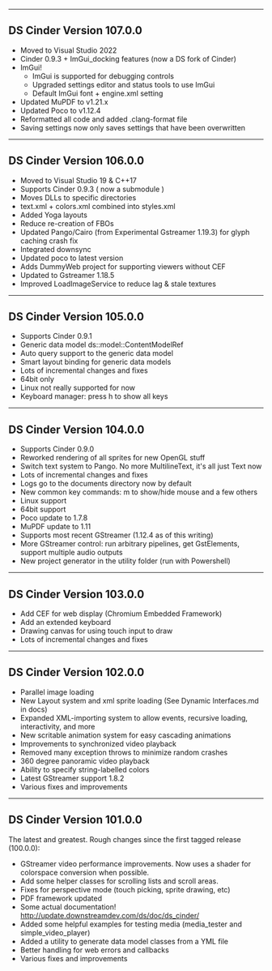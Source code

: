 -----------------------------
DS Cinder Version 107.0.0
-----------------------------

- Moved to Visual Studio 2022
- Cinder 0.9.3 + ImGui_docking features (now a DS fork of Cinder)
- ImGui!
	- ImGui is supported for debugging controls
	- Upgraded settings editor and status tools to use ImGui
	- Default ImGui font + engine.xml setting
- Updated MuPDF to v1.21.x
- Updated Poco to v1.12.4
- Reformatted all code and added .clang-format file
- Saving settings now only saves settings that have been overwritten

-----------------------------
DS Cinder Version 106.0.0
-----------------------------

- Moved to Visual Studio 19 & C++17
- Supports Cinder 0.9.3 ( now a submodule )
- Moves DLLs to specific directories
- text.xml + colors.xml combined into styles.xml
- Added Yoga layouts
- Reduce re-creation of FBOs
- Updated Pango/Cairo (from Experimental Gstreamer 1.19.3) for glyph caching crash fix
- Integrated downsync
- Updated poco to latest version
- Adds DummyWeb project for supporting viewers without CEF
- Updated to Gstreamer 1.18.5
- Improved LoadImageService to reduce lag & stale textures

-----------------------------
DS Cinder Version 105.0.0
-----------------------------

- Supports Cinder 0.9.1
- Generic data model ds::model::ContentModelRef
- Auto query support to the generic data model
- Smart layout binding for generic data models
- Lots of incremental changes and fixes
- 64bit only
- Linux not really supported for now
- Keyboard manager: press h to show all keys

-----------------------------
DS Cinder Version 104.0.0
-----------------------------

- Supports Cinder 0.9.0
- Reworked rendering of all sprites for new OpenGL stuff
- Switch text system to Pango. No more MultilineText, it's all just Text now
- Lots of incremental changes and fixes
- Logs go to the documents directory now by default
- New common key commands: m to show/hide mouse and a few others
- Linux support
- 64bit support
- Poco update to 1.7.8
- MuPDF update to 1.11
- Supports most recent GStreamer (1.12.4 as of this writing)
- More GStreamer control: run arbitrary pipelines, get GstElements, support multiple audio outputs
- New project generator in the utility folder (run with Powershell)

-----------------------------
DS Cinder Version 103.0.0
-----------------------------

- Add CEF for web display (Chromium Embedded Framework)
- Add an extended keyboard
- Drawing canvas for using touch input to draw
- Lots of incremental changes and fixes

-----------------------------
DS Cinder Version 102.0.0
-----------------------------

- Parallel image loading
- New Layout system and xml sprite loading (See Dynamic Interfaces.md in docs)
- Expanded XML-importing system to allow events, recursive loading, interactivity, and more
- New scritable animation system for easy cascading animations
- Improvements to synchronized video playback
- Removed many exception throws to minimize random crashes
- 360 degree panoramic video playback
- Ability to specify string-labelled colors
- Latest GStreamer support 1.8.2
- Various fixes and improvements

-----------------------------
DS Cinder Version 101.0.0
-----------------------------
The latest and greatest. Rough changes since the first tagged release (100.0.0):

- GStreamer video performance improvements. Now uses a shader for colorspace conversion when possible.
- Add some helper classes for scrolling lists and scroll areas.
- Fixes for perspective mode (touch picking, sprite drawing, etc)
- PDF framework updated
- Some actual documentation! http://update.downstreamdev.com/ds/doc/ds_cinder/
- Added some helpful examples for testing media (media_tester and simple_video_player)
- Added a utility to generate data model classes from a YML file
- Better handling for web errors and callbacks
- Various fixes and improvements
